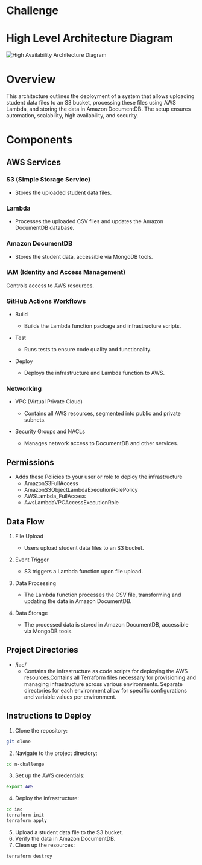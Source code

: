 # Challenge

# High Level Architecture Diagram
![High Availability Architecture Diagram](./_assets/ha_architecture_diagram.png)

# Overview
This architecture outlines the deployment of a system that allows uploading student data files to an S3 bucket, processing these files using AWS Lambda, and storing the data in Amazon DocumentDB. The setup ensures automation, scalability, high availability, and security.

# Components
## AWS Services
 ### S3 (Simple Storage Service)
-   Stores the uploaded student data files.
### Lambda

- Processes the uploaded CSV files and updates the Amazon DocumentDB database.
### Amazon DocumentDB

- Stores the student data, accessible via MongoDB tools.
### IAM (Identity and Access Management)

  Controls access to AWS resources.
### GitHub Actions Workflows
- Build

  - Builds the Lambda function package and infrastructure scripts.
- Test

  - Runs tests to ensure code quality and functionality.
- Deploy

  - Deploys the infrastructure and Lambda function to AWS.
### Networking
- VPC (Virtual Private Cloud)

  - Contains all AWS resources, segmented into public and private subnets.
- Security Groups and NACLs

    - Manages network access to DocumentDB and other services.

## Permissions

- Adds these Policies to your user or role to deploy the infrastructure
  - AmazonS3FullAccess
  - AmazonS3ObjectLambdaExecutionRolePolicy
  - AWSLambda_FullAccess
  - AwsLambdaVPCAccessExecutionRole

## Data Flow
1. File Upload

   -  Users upload student data files to an S3 bucket.
2. Event Trigger

   - S3 triggers a Lambda function upon file upload.
3. Data Processing

   - The Lambda function processes the CSV file, transforming and updating the data in Amazon DocumentDB.
4. Data Storage

   - The processed data is stored in Amazon DocumentDB, accessible via MongoDB tools.


## Project Directories
- /iac/
  - Contains the infrastructure as code scripts for deploying the AWS resources.Contains all Terraform files necessary for provisioning and managing infrastructure across various environments. Separate directories for each environment allow for specific configurations and variable values per environment.

## Instructions to Deploy

1. Clone the repository:

```bash
git clone
```

2. Navigate to the project directory:

```bash
cd n-challenge
```

3. Set up the AWS credentials:

```bash
export AWS
```

4. Deploy the infrastructure:

```bash
cd iac
terraform init
terraform apply
``` 
5. Upload a student data file to the S3 bucket.
6. Verify the data in Amazon DocumentDB.
7. Clean up the resources:

```bash
terraform destroy
```
